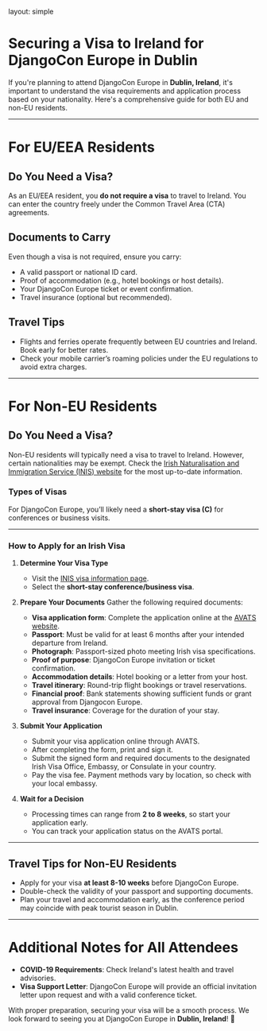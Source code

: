layout: simple

<h1 class="cfp-title">Securing a Visa to Ireland for DjangoCon Europe in Dublin</h1>

If you're planning to attend DjangoCon Europe in **Dublin, Ireland**, it's important to understand the visa requirements and application process based on your nationality. Here's a comprehensive guide for both EU and non-EU residents.

---

# For EU/EEA Residents

## Do You Need a Visa?
As an EU/EEA resident, you **do not require a visa** to travel to Ireland. You can enter the country freely under the Common Travel Area (CTA) agreements.

## Documents to Carry
Even though a visa is not required, ensure you carry:
- A valid passport or national ID card.
- Proof of accommodation (e.g., hotel bookings or host details).
- Your DjangoCon Europe ticket or event confirmation.
- Travel insurance (optional but recommended).

## Travel Tips
- Flights and ferries operate frequently between EU countries and Ireland. Book early for better rates.
- Check your mobile carrier’s roaming policies under the EU regulations to avoid extra charges.

---

# For Non-EU Residents

## Do You Need a Visa?
Non-EU residents will typically need a visa to travel to Ireland. However, certain nationalities may be exempt. Check the [Irish Naturalisation and Immigration Service (INIS) website](https://www.irishimmigration.ie/) for the most up-to-date information.

### Types of Visas
For DjangoCon Europe, you’ll likely need a **short-stay visa (C)** for conferences or business visits.


---

### How to Apply for an Irish Visa

1. **Determine Your Visa Type**
   - Visit the [INIS visa information page](https://www.irishimmigration.ie/).
   - Select the **short-stay conference/business visa**.

2. **Prepare Your Documents**
   Gather the following required documents:
   - **Visa application form**: Complete the application online at the [AVATS website](https://www.visas.inis.gov.ie/AVATS/).
   - **Passport**: Must be valid for at least 6 months after your intended departure from Ireland.
   - **Photograph**: Passport-sized photo meeting Irish visa specifications.
   - **Proof of purpose**: DjangoCon Europe invitation or ticket confirmation.
   - **Accommodation details**: Hotel booking or a letter from your host.
   - **Travel itinerary**: Round-trip flight bookings or travel reservations.
   - **Financial proof**: Bank statements showing sufficient funds or grant approval from Djangocon Europe.
   - **Travel insurance**: Coverage for the duration of your stay.

3. **Submit Your Application**
   - Submit your visa application online through AVATS.
   - After completing the form, print and sign it.
   - Submit the signed form and required documents to the designated Irish Visa Office, Embassy, or Consulate in your country.
   - Pay the visa fee. Payment methods vary by location, so check with your local embassy.


5. **Wait for a Decision**
   - Processing times can range from **2 to 8 weeks**, so start your application early.
   - You can track your application status on the AVATS portal.

---


## Travel Tips for Non-EU Residents
- Apply for your visa **at least 8-10 weeks** before DjangoCon Europe.
- Double-check the validity of your passport and supporting documents.
- Plan your travel and accommodation early, as the conference period may coincide with peak tourist season in Dublin.

---

# Additional Notes for All Attendees

- **COVID-19 Requirements**: Check Ireland's latest health and travel advisories.
- **Visa Support Letter**: DjangoCon Europe will provide an official invitation letter upon request and with a valid conference ticket.


With proper preparation, securing your visa will be a smooth process. We look forward to seeing you at DjangoCon Europe in **Dublin, Ireland**! 🎉
